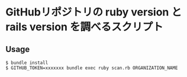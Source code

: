 # GitHubリポジトリの ruby version と rails version を調べるスクリプト

## Usage
```
$ bundle install
$ GITHUB_TOKEN=xxxxxxx bundle exec ruby scan.rb ORGANIZATION_NAME
```
